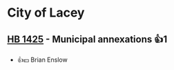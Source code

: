 # City of Lacey

## [HB 1425](/bill/2023-24/hb/1425/) - Municipal annexations 👍1  
* 👍💵 Brian Enslow